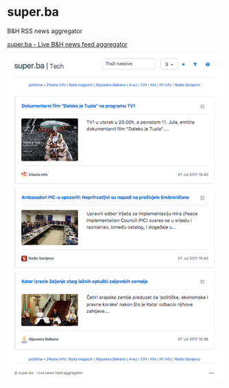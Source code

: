super.ba
====

B&H RSS news aggregator

<a href="https://super.ba.com/" target="_blank">super.ba - Live B&H news feed aggregator</a>

![screenshot](https://raw.githubusercontent.com/aarsla/super.ba/master/web/images/screenshot.png)
